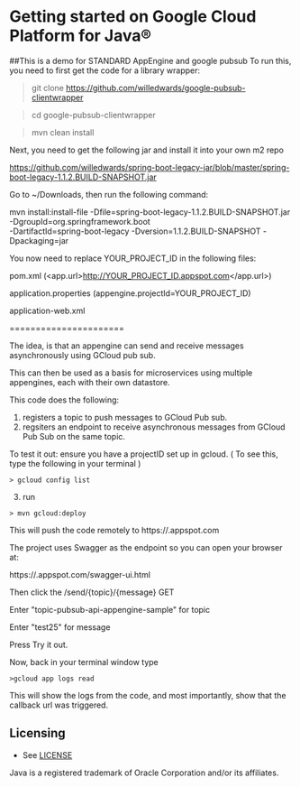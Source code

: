 # Getting started on Google Cloud Platform for Java® 

##This is a demo for STANDARD AppEngine and google pubsub
To run this, you need to first get the code for a library wrapper:

> git clone https://github.com/willedwards/google-pubsub-clientwrapper

> cd google-pubsub-clientwrapper

>mvn clean install

Next, you need to get the following jar and install it into your own m2 repo

https://github.com/willedwards/spring-boot-legacy-jar/blob/master/spring-boot-legacy-1.1.2.BUILD-SNAPSHOT.jar

Go to ~/Downloads, then run the following command:

mvn install:install-file -Dfile=spring-boot-legacy-1.1.2.BUILD-SNAPSHOT.jar -DgroupId=org.springframework.boot \
    -DartifactId=spring-boot-legacy -Dversion=1.1.2.BUILD-SNAPSHOT -Dpackaging=jar

You now need to replace YOUR_PROJECT_ID in the following files:

pom.xml                         (<app.url>http://YOUR_PROJECT_ID.appspot.com</app.url>)

application.properties          (appengine.projectId=YOUR_PROJECT_ID)

application-web.xml

======================


The idea, is that an appengine can send and receive messages asynchronously using GCloud pub sub.

This can then be used as a basis for microservices using multiple appengines, each with their own datastore.

This code does the following:

1) registers a topic to push messages to GCloud Pub sub.
2) regsiters an endpoint to receive asynchronous messages from GCloud Pub Sub on the same topic.
 
To test it out: ensure you have a projectID set up in gcloud.
( To see this, type the following in your terminal )

``` > gcloud config list ```

3) run 

```> mvn gcloud:deploy```

This will push the code remotely to https://<projectId>.appspot.com


The project uses Swagger as the endpoint so you can open your browser at:

https://<projectId>.appspot.com/swagger-ui.html

Then click the /send/{topic}/{message} GET

Enter "topic-pubsub-api-appengine-sample" for topic

Enter "test25" for message

Press Try it out.

Now, back in your terminal window type

```>gcloud app logs read```


This will show the logs from the code, and most importantly, show that the callback url was triggered.


## Licensing

* See [LICENSE](LICENSE)

Java is a registered trademark of Oracle Corporation and/or its affiliates.
